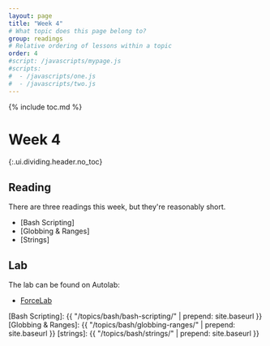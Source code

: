 ```yaml
---
layout: page
title: "Week 4"
# What topic does this page belong to?
group: readings
# Relative ordering of lessons within a topic
order: 4
#script: /javascripts/mypage.js
#scripts:
#  - /javascripts/one.js
#  - /javascripts/two.js
---
```



{% include toc.md %}

# Week 4
{:.ui.dividing.header.no_toc}

## Reading

There are three readings this week, but they're reasonably short.

- [Bash Scripting]
- [Globbing & Ranges]
- [Strings]

## Lab

The lab can be found on Autolab:

- [ForceLab](https://autolab.andrew.cmu.edu/courses/07131-f18/assessments/forcelab)


[Bash Scripting]:    {{ "/topics/bash/bash-scripting/"  | prepend: site.baseurl }}
[Globbing & Ranges]: {{ "/topics/bash/globbing-ranges/" | prepend: site.baseurl }}
[strings]:           {{ "/topics/bash/strings/"         | prepend: site.baseurl }}
